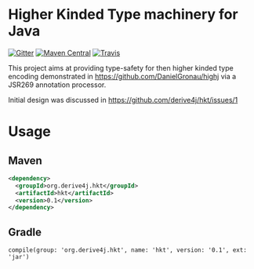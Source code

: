 # Higher Kinded Type machinery for Java

[![Gitter](https://badges.gitter.im/derive4j/hkt.svg)](https://gitter.im/derive4j/hkt)
[![Maven Central](https://img.shields.io/maven-central/v/org.derive4j.hkt/hkt.svg)][search.maven]
[![Travis](https://travis-ci.org/derive4j/hkt.svg?branch=master)](https://travis-ci.org/derive4j/hkt)

This project aims at providing type-safety for then higher kinded type encoding demonstrated in https://github.com/DanielGronau/highj via a JSR269 annotation processor.

Initial design was discussed in https://github.com/derive4j/hkt/issues/1

# Usage

## Maven
```xml
<dependency>
  <groupId>org.derive4j.hkt</groupId>
  <artifactId>hkt</artifactId>
  <version>0.1</version>
</dependency>
```
[search.maven]: http://search.maven.org/#search|ga|1|org.derive4j.hkt

## Gradle
```
compile(group: 'org.derive4j.hkt', name: 'hkt', version: '0.1', ext: 'jar')
